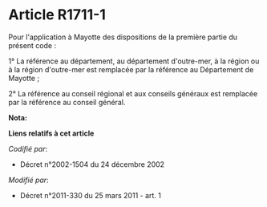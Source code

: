 # Article R1711-1

Pour l'application à Mayotte des dispositions de la première partie du présent code : 

1° La référence au département, au département d'outre-mer, à la région ou à la région d'outre-mer est remplacée par la
référence au Département de Mayotte ; 

2° La référence au conseil régional et aux conseils généraux est remplacée par la référence au conseil général.

**Nota:**



**Liens relatifs à cet article**

_Codifié par_:

  - Décret n°2002-1504 du 24 décembre 2002

_Modifié par_:

  - Décret n°2011-330 du 25 mars 2011 - art. 1

